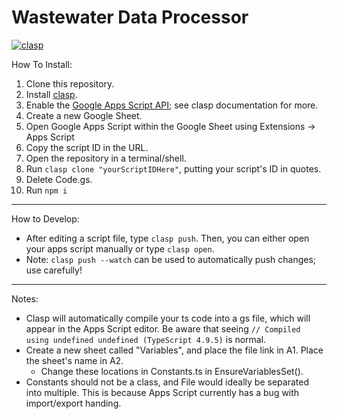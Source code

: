 # Wastewater Data Processor

[![clasp](https://img.shields.io/badge/built%20with-clasp-4285f4.svg)](https://github.com/google/clasp)

How To Install:

1. Clone this repository.
1. Install [clasp](https://github.com/google/clasp).
1. Enable the [Google Apps Script API](https://script.google.com/home/usersettings); see clasp documentation for more.
1. Create a new Google Sheet.
1. Open Google Apps Script within the Google Sheet using Extensions -> Apps Script
1. Copy the script ID in the URL.
1. Open the repository in a terminal/shell.
1. Run `clasp clone "yourScriptIDHere"`, putting your script's ID in quotes.
1. Delete Code.gs.
1. Run `npm i`

---
How to Develop:

* After editing a script file, type `clasp push`. Then, you can either open your apps script manually or type `clasp open`.
* Note: `clasp push --watch` can be used to automatically push changes; use carefully!

---
Notes:

* Clasp will automatically compile your ts code into a gs file, which will appear in the Apps Script editor. Be aware that seeing `// Compiled using undefined undefined (TypeScript 4.9.5)` is normal.
* Create a new sheet called "Variables", and place the file link in A1. Place the sheet's name in A2.
  * Change these locations in Constants.ts in EnsureVariablesSet().
* Constants should not be a class, and File would ideally be separated into multiple. This is because Apps Script currently has a bug with import/export handing.
